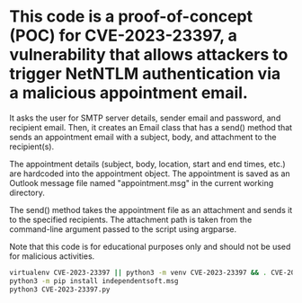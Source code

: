 # This code is a proof-of-concept (POC) for CVE-2023-23397, a vulnerability that allows attackers to trigger NetNTLM authentication via a malicious appointment email.

It asks the user for SMTP server details, sender email and password, and recipient email. Then, it creates an Email class that has a send() method that sends an appointment email with a subject, body, and attachment to the recipient(s).

The appointment details (subject, body, location, start and end times, etc.) are hardcoded into the appointment object. The appointment is saved as an Outlook message file named "appointment.msg" in the current working directory.

The send() method takes the appointment file as an attachment and sends it to the specified recipients. The attachment path is taken from the command-line argument passed to the script using argparse.

Note that this code is for educational purposes only and should not be used for malicious activities.
```bash
virtualenv CVE-2023-23397 || python3 -m venv CVE-2023-23397 && . CVE-2023-23397/bin/activate
python3 -m pip install independentsoft.msg
python3 CVE-2023-23397.py
```
